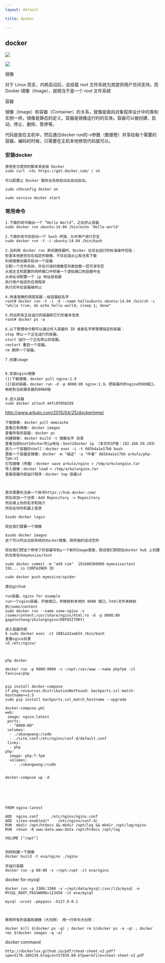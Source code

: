 ```yaml
---
layout: default

title: docker

---
```


## docker

![](https://github.com/garydai/garydai.github.com/raw/master/_posts/pic/docker.png)


![](https://github.com/garydai/garydai.github.com/raw/master/_posts/pic/docker2.png)

镜像

对于 Linux 而言，内核启动后，会挂载 root 文件系统为其提供用户空间支持。而 Docker 镜像（Image），就相当于是一个 root 文件系统

容器

镜像（Image）和容器（Container）的关系，就像是面向对象程序设计中的类和实例一样，镜像是静态的定义，容器是镜像运行时的实体。容器可以被创建、启动、停止、删除、暂停等。



代码是放在主机中，然后通过docker run的-v参数（数据卷）共享给每个需要的容器，编码的时候，只需要在主机本地修改代码就可以。

### 安装docker

	使用官方提供的脚本来安装 Docker
	sudo curl -sSL https://get.docker.com/ | sh
	
	可以配置让 Docker 服务在系统启动后自动启动。

	sudo chkconfig docker on

	sudo service docker start
	

	
### 常用命令
	1.下面的命令输出一个 “Hello World”，之后终止容器
	sudo docker run ubuntu:14.04 /bin/echo 'Hello world'
	
	2.下面的命令则启动一个 bash 终端，允许用户进行交互
	sudo docker run -t -i ubuntu:14.04 /bin/bash
	
	3.当利用 docker run 来创建容器时，Docker 在后台运行的标准操作包括：
	检查本地是否存在指定的镜像，不存在就从公有仓库下载
	利用镜像创建并启动一个容器
	分配一个文件系统，并在只读的镜像层外面挂载一层可读写层
	从宿主主机配置的网桥接口中桥接一个虚拟接口到容器中去
	从地址池配置一个 ip 地址给容器
	执行用户指定的应用程序
	执行完毕后容器被终止
	
	4.快速准确的调度容器--给容器起名字
	root# docker run -t -i -d --name helloubuntu ubuntu:14.04 /bin/sh -c "while true; do echo hello world; sleep 1; done"

	5.列出所有正在运行的容器和它们的基本信息
	root# docker ps -a

	6.以下管理命令都可以通过传入容器的 ID 或者名字来管理指定的容器：
	stop 停止一个正在运行的容器。
	start 运行一个正在停止的容器。
	restart 重启一个容器。
	rm 删除一个容器。

	7.创建image
	
	
	8.安装nginx镜像
	(1)下载镜像，docker pull nginx:1.9
	(2)启动容器，docker run -d -p 8080:80 nginx:1.9，把容器内的nginx的80端口，映射到当前服务器的8080端
	
	9.进入容器
	sudo docker attach 44fc0f0582d9  



http://www.arkulo.com/2015/04/25/dockerlnmp/

	下载镜像: docker pull memcache
	查看已有镜像: docker images
	查看所有的容器: docker ps
	创建镜像: docker build -t 镜像名字 目录
	查看当前boot2docker的ip地址：boot2docker ip （本文的IP是：192.168.59.103）
	进入一个容器的shell：docker exec -i -t 665b4a1e17b6 bash
	更新一个容器至镜像: docker -m "描述" -a "作者" 665b4a1e17b6 arkulo/php-fpm:v1
	打包镜像（传播）：docker save arkulo/nginx > /tmp/arkulonginx.tar
	导入镜像：docker load < /tmp/arkulonginx.tar
	查看容器内部运行程序：docker top 容器id



	首先需要先注册一个帐号https://hub.docker.com/
	然后添加一个仓库：Add Repository -> Repository
	然后填上你的名字和简介
	然后在你的机器上登录

	$sudo docker login
	
	现在我们需要一个镜像

	$sudo docker images
	这个可以列出当前系统的docker镜像，刚开始的话试空的
	
	现在我们把这个修改了的容器写到y一个新的Image里面，假设我们刚刚在docker hub 上创建的仓库名叫mymusise/test

	sudo docker commit -m "add vim"  191b86560986 mymusise/test
	191... is CONTAINER ID  
	
	sudo docker push mymusise/spider

	类似github
	
	run容器，nginx for example
	run一个nginx容器，开放端口，并映射到本地的 8080 端口，html文件夹映射到/some/content
	sudo docker run --name some-nginx -v /some/content:/usr/share/nginx/html:ro -d -p 8088:80 gagatechang/zhulongnginx(REPOSITORY)

	进入容器内部
	$ sudo docker exec -it 1801a32aab54 /bin/bash
	查看nginx目录
	cd /etc/nginx/
	
	
	
	php docker
	
	docker run -p 9000:9000 -v ~/opt:/var/www --name phpfpm -it fancive/php


	pip install docker-compose
	if pkg_resources.DistributionNotFound: backports.ssl-match-hostname>=3.5
	sudo pip install backports.ssl_match_hostname --upgrade
	
	docker-compose.yml 
	web:
	 image: nginx:latest
	 ports:
	  - "8080:80"
	 volumes:
	  - ./ubangwang:/code
	  - ./site.conf:/etc/nginx/conf.d/default.conf
	 links:
	  - php
	php:
	  image: php:7-fpm
	  volumes:
	    - ./ubangwang:/code

 
 	docker-compose up -d






	FROM nginx:latest

	ADD  nginx.conf      /etc/nginx/nginx.conf
	ADD  sites-enabled/*    /etc/nginx/conf.d/
	RUN  mkdir /opt/htdocs && mkdir /opt/log && mkdir /opt/log/nginx
	RUN  chown -R www-data.www-data /opt/htdocs /opt/log
	
	VOLUME ["/opt"]
	
	
	同样构建一下镜像
	docker build -t eva/nginx ./nginx
	
	并运行容器
	docker run -p 80:80 -v ~/opt:/opt -it eva/nginx



    


docker for mysql

	docker run -p 3306:3306 -v ~/opt/data/mysql:/var/lib/mysql -e MYSQL_ROOT_PASSWORD=123456 -it eva/mysql

	mysql -uroot -pmypass -h127.0.0.1
	
	
	
	移除所有的容器和镜像（大扫除） 用一行命令大扫除：

	docker kill $(docker ps -q) ; docker rm $(docker ps -a -q) ; docker rmi $(docker images -q -a) 


docker command

	http://dockerlux.github.io/pdf/cheat-sheet-v2.pdf?spm=5176.100239.blogcont57839.60.kfpwer&file=cheat-sheet-v2.pdf
